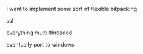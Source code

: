 I want to implement some sort of flexible bitpacking

ssl

everything multi-threaded.

eventually port to windows